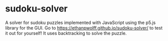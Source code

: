 # sudoku-solver
A solver for sudoku puzzles implemented with JavaScript using the p5.js library for the GUI.
Go to https://ethanpwolff.github.io/sudoku-solver/ to test it out for yourself!
It uses backtracking to solve the puzzle.

